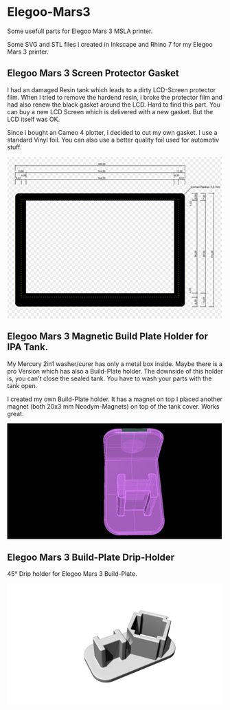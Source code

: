 # Elegoo-Mars3
Some usefull parts for Elegoo Mars 3 MSLA printer.

Some SVG and STL files i created in Inkscape and Rhino 7 for my Elegoo Mars 3 printer.



## Elegoo Mars 3 Screen Protector Gasket
I had an damaged Resin tank which leads to a dirty LCD-Screen protector film. 
When i tried to remove the hardend resin, i broke the protector film and had also 
renew the black gasket around the LCD. Hard to find this part. You can buy a new 
LCD Screen which is delivered with a new gasket. But the LCD itself was OK.

Since i bought an Cameo 4 plotter, i decided to cut my own gasket. I use a standard Vinyl foil.
You can also use a better quality foil used for automotiv stuff. 

<img src="Gasket.png" width="500" align="center"> 

## Elegoo Mars 3 Magnetic Build Plate Holder for IPA Tank.
My Mercury 2in1 washer/curer has only a metal box inside. Maybe there is a pro Version
which has also a Build-Plate holder. The downside of this holder is, you can't close the sealed 
tank. You have to wash your parts with the tank open.

I created my own Build-Plate holder. It has a magnet on top
I placed another magnet (both 20x3 mm Neodym-Magnets) on top of the tank cover.
Works great.

<img src="IPA-Tank-Holder.jpg" width="500" align="center"> 

## Elegoo Mars 3 Build-Plate Drip-Holder
45° Drip holder for Elegoo Mars 3 Build-Plate.

<img src="Drip-Hanger.jpg" width="500" align="center"> 

